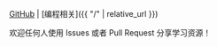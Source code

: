 [GitHub](https://github.com/ccoode/awesome) \| [编程相关]({{ "/" | relative_url }})

欢迎任何人使用 Issues 或者 Pull Request 分享学习资源！
